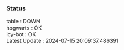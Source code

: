 ### Status


table : DOWN  
hogwarts : OK  
icy-bot : OK  
Latest Update : 2024-07-15 20:09:37.486391
